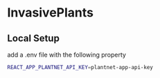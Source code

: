 # InvasivePlants

## Local Setup
add a .env file with the following property
```bash
REACT_APP_PLANTNET_API_KEY=plantnet-app-api-key
```